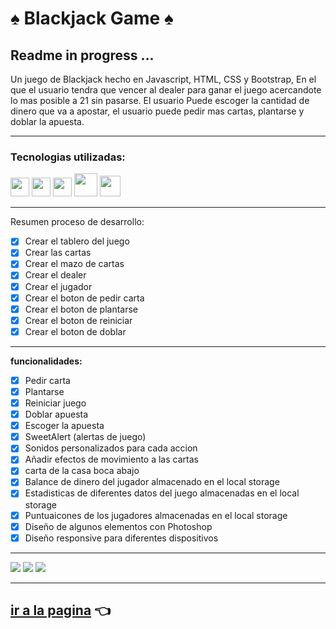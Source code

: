 # ♠️ Blackjack Game ♠️

## Readme in progress ...

Un juego de Blackjack hecho en Javascript, HTML, CSS y Bootstrap, En el que el usuario tendra que vencer al dealer para ganar el juego acercandote lo mas posible a 21 sin pasarse.
El usuario Puede escoger la cantidad de dinero que
va a apostar, el usuario puede pedir mas cartas, plantarse y
doblar la apuesta.

---

### Tecnologias utilizadas:

<img src="https://cdn-icons-png.flaticon.com/512/174/174854.png" width='30px' > <img src="https://cdn-icons-png.flaticon.com/512/732/732190.png" width='30px' > <img src="https://cdn-icons-png.flaticon.com/512/5968/5968292.png" width='30px' > <img src="https://upload.wikimedia.org/wikipedia/commons/thumb/b/b2/Bootstrap_logo.svg/512px-Bootstrap_logo.svg.png" width='37px' > <img src="https://cdn.icon-icons.com/icons2/1088/PNG/512/1485282157-adobe-photoshop-raster-graphics-editor-cc-creative-cloud_78285.png" width='33px' >

---

Resumen proceso de desarrollo:

- [x] Crear el tablero del juego
- [x] Crear las cartas
- [x] Crear el mazo de cartas
- [x] Crear el dealer
- [x] Crear el jugador
- [x] Crear el boton de pedir carta
- [x] Crear el boton de plantarse
- [x] Crear el boton de reiniciar
- [x] Crear el boton de doblar

---

**funcionalidades:**

- [x] Pedir carta
- [x] Plantarse
- [x] Reiniciar juego
- [x] Doblar apuesta
- [x] Escoger la apuesta
- [x] SweetAlert (alertas de juego)
- [x] Sonidos personalizados para cada accion
- [x] Añadir efectos de movimiento a las cartas
- [x] carta de la casa boca abajo
- [x] Balance de dinero del jugador almacenado en el local storage
- [x] Estadisticas de diferentes datos del juego almacenadas en el local storage
- [x] Puntuaicones de los jugadores almacenadas en el local storage
- [x] Diseño de algunos elementos con Photoshop
- [x] Diseño responsive para diferentes dispositivos

---

![](https://i.imgur.com/HGT0Prn.jpg)
![](https://i.imgur.com/PP6gLZC.jpg)
![](https://i.imgur.com/UuGggMQ.jpg)

---

## [ir a la pagina](https://heric-olier-blackjack-game.netlify.app/) 👈
